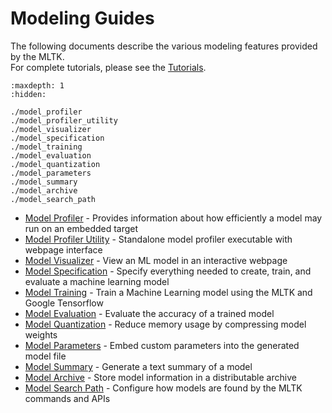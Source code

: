 # Modeling Guides

The following documents describe the various modeling features provided by the MLTK.  
For complete tutorials, please see the [Tutorials](../tutorials.md).

```{toctree}
:maxdepth: 1
:hidden:

./model_profiler
./model_profiler_utility
./model_visualizer
./model_specification
./model_training
./model_evaluation
./model_quantization
./model_parameters
./model_summary
./model_archive
./model_search_path

```

- [Model Profiler](./model_profiler.md) -  Provides information about how efficiently a model may run on an embedded target
- [Model Profiler Utility](./model_profiler_utility.md) - Standalone model profiler executable with webpage interface
- [Model Visualizer](./model_visualizer.md) - View an ML model in an interactive webpage
- [Model Specification](./model_specification.md) - Specify everything needed to create, train, and evaluate a machine learning model
- [Model Training](./model_training.md) - Train a Machine Learning model using the MLTK and Google Tensorflow
- [Model Evaluation](./model_evaluation.md) - Evaluate the accuracy of a trained model
- [Model Quantization](./model_quantization.md) - Reduce memory usage by compressing model weights
- [Model Parameters](./model_parameters.md) - Embed custom parameters into the generated model file
- [Model Summary](./model_summary.md) - Generate a text summary of a model
- [Model Archive](./model_archive.md) - Store model information in a distributable archive
- [Model Search Path](./model_search_path.md) - Configure how models are found by the MLTK commands and APIs
